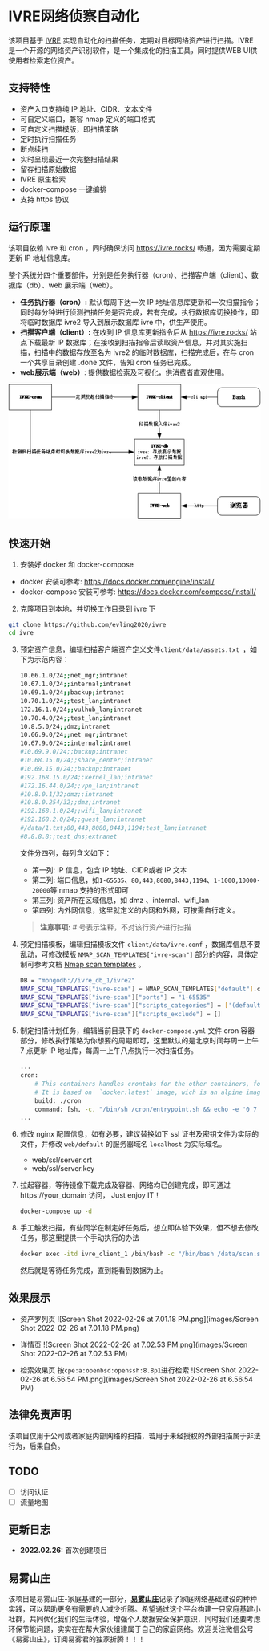 # IVRE网络侦察自动化
该项目基于 [IVRE](https://github.com/ivre/ivre) 实现自动化的扫描任务，定期对目标网络资产进行扫描。IVRE 是一个开源的网络资产识别软件，是一个集成化的扫描工具，同时提供WEB UI供使用者检索定位资产。

## 支持特性
- 资产入口支持纯 IP 地址、CIDR、文本文件
- 可自定义端口，兼容 nmap 定义的端口格式
- 可自定义扫描模版，即扫描策略
- 定时执行扫描任务
- 断点续扫
- 实时呈现最近一次完整扫描结果
- 留存扫描原始数据
- IVRE 原生检索
- docker-compose 一键编排
- 支持 https 协议

## 运行原理
该项目依赖 ivre 和 cron ，同时确保访问 https://ivre.rocks/ 畅通，因为需要定期更新 IP 地址信息库。

整个系统分四个重要部件，分别是任务执行器（cron）、扫描客户端（client）、数据库（db）、web 展示端（web）。

- **任务执行器（cron）:** 默认每周下达一次 IP 地址信息库更新和一次扫描指令；同时每分钟进行侦测扫描任务是否完成，若有完成，执行数据库切换操作，即将临时数据库 ivre2 导入到展示数据库 ivre 中，供生产使用。
- **扫描客户端（client）:** 在收到 IP 信息库更新指令后从 https://ivre.rocks/ 站点下载最新 IP 数据库；在接收到扫描指令后读取资产信息，并对其实施扫描，扫描中的数据存放至名为 ivre2 的临时数据库，扫描完成后，在与 cron 一个共享目录创建 .done 文件，告知 cron 任务已完成。
- **web展示端（web）**: 提供数据检索及可视化，供消费者直观使用。

![ivre-auto-scan.png](images/ivre-auto-scan.png)


## 快速开始
1. 安装好 docker 和 docker-compose
- docker 安装可参考: https://docs.docker.com/engine/install/
- docker-compose 安装可参考: https://docs.docker.com/compose/install/
2. 克隆项目到本地，并切换工作目录到 ivre 下
```bash
git clone https://github.com/evling2020/ivre
cd ivre
```
3. 预定资产信息，编辑扫描客户端资产定义文件`client/data/assets.txt `，如下为示范内容：
	```bash
	10.66.1.0/24;;net_mgr;intranet
	10.67.1.0/24;;internal;intranet
	10.69.1.0/24;;backup;intranet
	10.70.1.0/24;;test_lan;intranet
	172.16.1.0/24;;vulhub_lan;intranet
	10.70.4.0/24;;test_lan;intranet
	10.8.5.0/24;;dmz;intranet
	10.66.9.0/24;;net_mgr;intranet
	10.67.9.0/24;;internal;intranet
	#10.69.9.0/24;;backup;intranet
	#10.68.15.0/24;;share_center;intranet
	#10.69.15.0/24;;backup;intranet
	#192.168.15.0/24;;kernel_lan;intranet
	#172.16.44.0/24;;vpn_lan;intranet
	#10.8.0.1/32;dmz;;intranet
	#10.8.0.254/32;;dmz;intranet
	#192.168.1.0/24;;wifi_lan;intranet
	#192.168.2.0/24;;guest_lan;intranet
	#/data/1.txt;80,443,8080,8443,1194;test_lan;intranet
	#8.8.8.8;;test_dns;extranet
	```

	文件分四列，每列含义如下：
	- 第一列: IP 信息，包含 IP 地址、CIDR或者 IP 文本
	- 第二列: 端口信息，如`1-65535`、`80,443,8080,8443,1194`、`1-1000,10000-20000`等 nmap 支持的形式即可
	- 第三列: 资产所在区域信息，如 dmz 、internal、wifi_lan
	- 第四列: 内外网信息，这里就定义的内网和外网，可按需自行定义。
	> **注意事项:** # 号表示注释，不对该行资产进行扫描

4. 预定扫描模板，编辑扫描模板文件 `client/data/ivre.conf` ，数据库信息不要乱动，可修改模版 `NMAP_SCAN_TEMPLATES["ivre-scan"]` 部分的内容，具体定制可参考文档 [Nmap scan templates](https://doc.ivre.rocks/en/latest/install/config.html#nmap-scan-templates) 。

	```bash
	DB = "mongodb://ivre_db_1/ivre2"
	NMAP_SCAN_TEMPLATES["ivre-scan"] = NMAP_SCAN_TEMPLATES["default"].copy()
	NMAP_SCAN_TEMPLATES["ivre-scan"]["ports"] = "1-65535"
	NMAP_SCAN_TEMPLATES["ivre-scan"]["scripts_categories"] = ['(default or discovery or auth) and not (broadcast or brute or dos or exploit or external or fuzzer or intrusive)']
	NMAP_SCAN_TEMPLATES["ivre-scan"]["scripts_exclude"] = []
	```
5. 制定扫描计划任务，编辑当前目录下的 `docker-compose.yml` 文件 cron 容器部分，修改执行策略为你想要的周期即可，这里默认的是北京时间每周一上午 7 点更新 IP 地址库，每周一上午八点执行一次扫描任务。
	```bash
	...
	cron:
		# This containers handles crontabs for the other containers, following the 1 task per container principle.
		# It is based on  `docker:latest` image, wich is an alpine image with docker binary
		build: ./cron
		command: [sh, -c, "/bin/sh /cron/entrypoint.sh && echo -e '0 7 * * 1        docker exec -itd ivre_client_1 /bin/bash -c \"/usr/local/bin/ivre ipdata --download >> /var/log/ivre.log 2>&1\"\n* * * * *        /usr/local/bin/docker exec -itd ivre_client_1 /bin/bash -c \"/bin/bash /data/scan.sh >> /var/log/ivre.log 2>&1\"\n0 8 * * 1       /bin/sh /cron/scan.sh' > /etc/crontabs/root && crond -f -l 8"]
	...
	```
6. 修改 nginx 配置信息，如有必要，建议替换如下 ssl 证书及密钥文件为实际的文件，并修改 `web/default` 的服务器域名 `localhost` 为实际域名。
	- web/ssl/server.crt
	- web/ssl/server.key
8. 拉起容器，等待镜像下载完成及容器、网络均已创建完成，即可通过https://your_domain 访问， Just enjoy IT！
	```bash
	docker-compose up -d
	```
9. 手工触发扫描，有些同学在制定好任务后，想立即体验下效果，但不想去修改任务，那这里提供一个手动执行的办法
	```bash
	docker exec -itd ivre_client_1 /bin/bash -c "/bin/bash /data/scan.sh >> /var/log/ivre.log 2>&1"
	```
	然后就是等待任务完成，直到能看到数据为止。
	
## 效果展示
- 资产罗列页
	![Screen Shot 2022-02-26 at 7.01.18 PM.png](images/Screen Shot 2022-02-26 at 7.01.18 PM.png)

- 详情页
	![Screen Shot 2022-02-26 at 7.02.53 PM.png](images/Screen Shot 2022-02-26 at 7.02.53 PM)

- 检索效果页
	按`cpe:a:openbsd:openssh:8.8p1`进行检索
	![Screen Shot 2022-02-26 at 6.56.54 PM.png](images/Screen Shot 2022-02-26 at 6.56.54 PM)


## 法律免责声明
该项目仅用于公司或者家庭内部网络的扫描，若用于未经授权的外部扫描属于非法行为，后果自负。

## TODO
- [ ] 访问认证
- [ ] 流量地图

## 更新日志
- **2022.02.26:** 首次创建项目

## 易雾山庄

该项目是易雾山庄-家庭基建的一部分，[**易雾山庄**](https://www.evling.tech)记录了家庭网络基础建设的种种实践，可以帮助更多有需要的人减少折腾。希望通过这个平台构建一只家庭基建小社群，共同优化我们的生活体验，增强个人数据安全保护意识，同时我们还要考虑环保节能问题，实实在在帮大家伙组建属于自己的家庭网络。欢迎关注微信公号《易雾山庄》，订阅易雾君的独家折腾！！！


